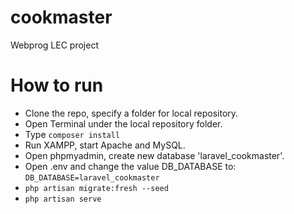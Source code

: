 # cookmaster
Webprog LEC project

# How to run
- Clone the repo, specify a folder for local repository.
- Open Terminal under the local repository folder.
- Type <code>composer install</code>
- Run XAMPP, start Apache and MySQL.
- Open phpmyadmin, create new database 'laravel_cookmaster'.
- Open .env and change the value DB_DATABASE to: <code>DB_DATABASE=laravel_cookmaster</code>
- <code>php artisan migrate:fresh --seed</code>
- <code>php artisan serve</code>